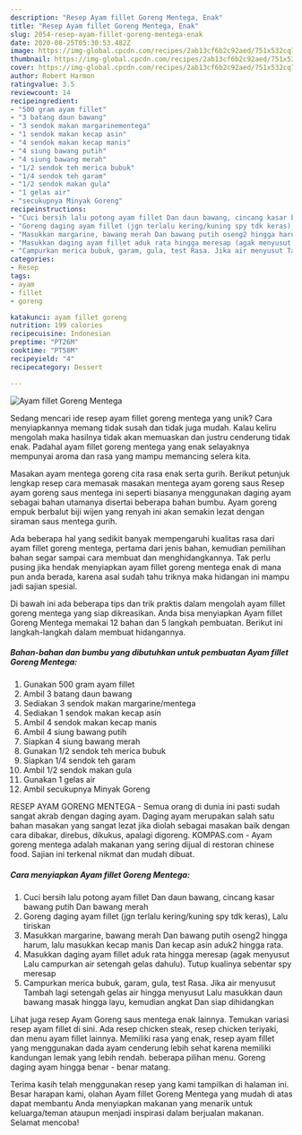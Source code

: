 ```yaml
---
description: "Resep Ayam fillet Goreng Mentega, Enak"
title: "Resep Ayam fillet Goreng Mentega, Enak"
slug: 2054-resep-ayam-fillet-goreng-mentega-enak
date: 2020-08-25T05:30:53.482Z
image: https://img-global.cpcdn.com/recipes/2ab13cf6b2c92aed/751x532cq70/ayam-fillet-goreng-mentega-foto-resep-utama.jpg
thumbnail: https://img-global.cpcdn.com/recipes/2ab13cf6b2c92aed/751x532cq70/ayam-fillet-goreng-mentega-foto-resep-utama.jpg
cover: https://img-global.cpcdn.com/recipes/2ab13cf6b2c92aed/751x532cq70/ayam-fillet-goreng-mentega-foto-resep-utama.jpg
author: Robert Harmon
ratingvalue: 3.5
reviewcount: 14
recipeingredient:
- "500 gram ayam fillet"
- "3 batang daun bawang"
- "3 sendok makan margarinementega"
- "1 sendok makan kecap asin"
- "4 sendok makan kecap manis"
- "4 siung bawang putih"
- "4 siung bawang merah"
- "1/2 sendok teh merica bubuk"
- "1/4 sendok teh garam"
- "1/2 sendok makan gula"
- "1 gelas air"
- "secukupnya Minyak Goreng"
recipeinstructions:
- "Cuci bersih lalu potong ayam fillet Dan daun bawang, cincang kasar bawang putih Dan bawang merah"
- "Goreng daging ayam fillet (jgn terlalu kering/kuning spy tdk keras), Lalu tiriskan"
- "Masukkan margarine, bawang merah Dan bawang putih oseng2 hingga harum, lalu masukkan kecap manis Dan kecap asin aduk2 hingga rata."
- "Masukkan daging ayam fillet aduk rata hingga meresap (agak menyusut Lalu campurkan air setengah gelas dahulu). Tutup kualinya sebentar spy meresap"
- "Campurkan merica bubuk, garam, gula, test Rasa. Jika air menyusut Tambah lagi setengah gelas air hingga menyusut Lalu masukkan daun bawang masak hingga layu, kemudian angkat Dan siap dihidangkan"
categories:
- Resep
tags:
- ayam
- fillet
- goreng

katakunci: ayam fillet goreng 
nutrition: 199 calories
recipecuisine: Indonesian
preptime: "PT26M"
cooktime: "PT58M"
recipeyield: "4"
recipecategory: Dessert

---
```



![Ayam fillet Goreng Mentega](https://img-global.cpcdn.com/recipes/2ab13cf6b2c92aed/751x532cq70/ayam-fillet-goreng-mentega-foto-resep-utama.jpg)

Sedang mencari ide resep ayam fillet goreng mentega yang unik? Cara menyiapkannya memang tidak susah dan tidak juga mudah. Kalau keliru mengolah maka hasilnya tidak akan memuaskan dan justru cenderung tidak enak. Padahal ayam fillet goreng mentega yang enak selayaknya mempunyai aroma dan rasa yang mampu memancing selera kita.

Masakan ayam mentega goreng cita rasa enak serta gurih. Berikut petunjuk lengkap resep cara memasak masakan mentega ayam goreng saus Resep ayam goreng saus mentega ini seperti biasanya menggunakan daging ayam sebagai bahan utamanya disertai beberapa bahan bumbu. Ayam goreng empuk berbalut biji wijen yang renyah ini akan semakin lezat dengan siraman saus mentega gurih.

Ada beberapa hal yang sedikit banyak mempengaruhi kualitas rasa dari ayam fillet goreng mentega, pertama dari jenis bahan, kemudian pemilihan bahan segar sampai cara membuat dan menghidangkannya. Tak perlu pusing jika hendak menyiapkan ayam fillet goreng mentega enak di mana pun anda berada, karena asal sudah tahu triknya maka hidangan ini mampu jadi sajian spesial.


Di bawah ini ada beberapa tips dan trik praktis dalam mengolah ayam fillet goreng mentega yang siap dikreasikan. Anda bisa menyiapkan Ayam fillet Goreng Mentega memakai 12 bahan dan 5 langkah pembuatan. Berikut ini langkah-langkah dalam membuat hidangannya.

<!--inarticleads1-->

##### Bahan-bahan dan bumbu yang dibutuhkan untuk pembuatan Ayam fillet Goreng Mentega:

1. Gunakan 500 gram ayam fillet
1. Ambil 3 batang daun bawang
1. Sediakan 3 sendok makan margarine/mentega
1. Sediakan 1 sendok makan kecap asin
1. Ambil 4 sendok makan kecap manis
1. Ambil 4 siung bawang putih
1. Siapkan 4 siung bawang merah
1. Gunakan 1/2 sendok teh merica bubuk
1. Siapkan 1/4 sendok teh garam
1. Ambil 1/2 sendok makan gula
1. Gunakan 1 gelas air
1. Ambil secukupnya Minyak Goreng


RESEP AYAM GORENG MENTEGA - Semua orang di dunia ini pasti sudah sangat akrab dengan daging ayam. Daging ayam merupakan salah satu bahan masakan yang sangat lezat jika diolah sebagai masakan baik dengan cara dibakar, direbus, dikukus, apalagi digoreng. KOMPAS.com - Ayam goreng mentega adalah makanan yang sering dijual di restoran chinese food. Sajian ini terkenal nikmat dan mudah dibuat. 

<!--inarticleads2-->

##### Cara menyiapkan Ayam fillet Goreng Mentega:

1. Cuci bersih lalu potong ayam fillet Dan daun bawang, cincang kasar bawang putih Dan bawang merah
1. Goreng daging ayam fillet (jgn terlalu kering/kuning spy tdk keras), Lalu tiriskan
1. Masukkan margarine, bawang merah Dan bawang putih oseng2 hingga harum, lalu masukkan kecap manis Dan kecap asin aduk2 hingga rata.
1. Masukkan daging ayam fillet aduk rata hingga meresap (agak menyusut Lalu campurkan air setengah gelas dahulu). Tutup kualinya sebentar spy meresap
1. Campurkan merica bubuk, garam, gula, test Rasa. Jika air menyusut Tambah lagi setengah gelas air hingga menyusut Lalu masukkan daun bawang masak hingga layu, kemudian angkat Dan siap dihidangkan


Lihat juga resep Ayam Goreng saus mentega enak lainnya. Temukan variasi resep ayam fillet di sini. Ada resep chicken steak, resep chicken teriyaki, dan menu ayam fillet lainnya. Memiliki rasa yang enak, resep ayam fillet yang menggunakan dada ayam cenderung lebih sehat karena memiliki kandungan lemak yang lebih rendah. beberapa pilihan menu. Goreng daging ayam hingga benar - benar matang. 

Terima kasih telah menggunakan resep yang kami tampilkan di halaman ini. Besar harapan kami, olahan Ayam fillet Goreng Mentega yang mudah di atas dapat membantu Anda menyiapkan makanan yang menarik untuk keluarga/teman ataupun menjadi inspirasi dalam berjualan makanan. Selamat mencoba!
